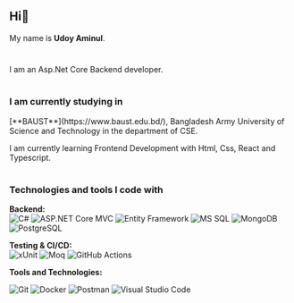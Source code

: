 ## Hi👋

My name is **Udoy Aminul**.
<h1></h1>
I am an Asp.Net Core Backend developer.
<h1></h1>

<h3>I am currently studying in</h3>
[**BAUST**](https://www.baust.edu.bd/), Bangladesh Army University of Science and Technology in the department of CSE.

I am currently learning Frontend Development with Html, Css, React and Typescript.
<h1></h1>

<h3>Technologies and tools I code with</h3>
<p>
<!-- Backend -->
<p><strong>Backend:</strong><br/>
<img alt="C#" src="https://img.shields.io/badge/-C%23-68217A?style=flat-square&logo=csharp&logoColor=white" />
<img alt="ASP.NET Core MVC" src="https://img.shields.io/badge/-ASP.NET_Core_MVC-512BD4?style=flat-square&logo=.net&logoColor=white" />
<img alt="Entity Framework" src="https://img.shields.io/badge/-Entity_Framework-68217A?style=flat-square&logo=dotnet&logoColor=white" />
<img alt="MS SQL" src="https://img.shields.io/badge/-MS_SQL-CC2927?style=flat-square&logo=microsoft-sql-server&logoColor=white" />
<img alt="MongoDB" src="https://img.shields.io/badge/-MongoDB-13aa52?style=flat-square&logo=mongodb&logoColor=white" />
<img alt="PostgreSQL" src="https://img.shields.io/badge/-PostgreSQL-336791?style=flat-square&logo=postgresql&logoColor=white" />
</p>
<!-- Testing & CI/CD -->
<p><strong>Testing & CI/CD:</strong><br/>
  <img alt="xUnit" src="https://img.shields.io/badge/-xUnit-5C9FD3?style=flat-square&logo=xunit&logoColor=white" />
  <img alt="Moq" src="https://img.shields.io/badge/-Moq-FF0000?style=flat-square&logo=moq&logoColor=white" />
  <img alt="GitHub Actions" src="https://img.shields.io/badge/-GitHub_Actions-2088FF?style=flat-square&logo=github-actions&logoColor=white" />
</p>
<!-- Tools -->
<p><strong>Tools and Technologies:</strong></p>
  <img alt="Git" src="https://img.shields.io/badge/-Git-F05032?style=flat-square&logo=git&logoColor=white" />
  <img alt="Docker" src="https://img.shields.io/badge/-Docker-2496ED?style=flat-square&logo=docker&logoColor=white" />
  <img alt="Postman" src="https://img.shields.io/badge/-Postman-FF6C37?style=flat-square&logo=postman&logoColor=white" />
  <img alt="Visual Studio Code" src="https://img.shields.io/badge/-Visual_Studio_Code-007ACC?style=flat-square&logo=visual-studio-code&logoColor=white" />
</p>

</p>

<!--
**Uday-Aminul/Uday-Aminul** is a ✨ _special_ ✨ repository because its `README.md` (this file) appears on your GitHub profile.

Here are some ideas to get you started:

- 🔭 I’m currently working on ...
- 🌱 I’m currently learning ...
- 👯 I’m looking to collaborate on ...
- 🤔 I’m looking for help with ...
- 💬 Ask me about ...
- 📫 How to reach me: ...
- 😄 Pronouns: ...
- ⚡ Fun fact: ...
-->